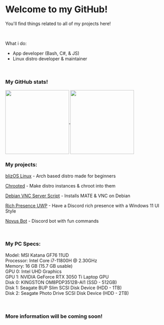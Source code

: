 <h1>Welcome to my GitHub!</h1>
<p>You'll find things related to all of my projects here!</p>
<p>&nbsp;</p>
<p>What i do:</p>
<ul>
<li>App developer (Bash, C#, &amp; JS)</li>
<li>Linux distro developer &amp; maintainer</li>
</ul>
<p>&nbsp;</p>

<h3>My GitHub stats!</h3>
<a href="https://github.com/anuraghazra/github-readme-stats">
  <img height=200 align="center" src="https://github-readme-stats.vercel.app/api?username=novusthedev&show_icons=true&theme=transparent" />
</a>
<a href="https://github.com/anuraghazra/github-readme-stats">
  <img height=200 align="center" src="https://github-readme-stats.vercel.app/api/top-langs/?username=novusthedev&show_icons=true&theme=transparent&layout=donut" />
</a>

<h3>My projects:</h3>
<p><a href="https://github.com/blizOS">blizOS Linux</a> - Arch based distro made for beginners</p>
<p><a href="https://github.com/novusthedev/chrooted">Chrooted</a> - Make distro instances &amp; chroot into them</p>
<p><a href="https://github.com/novusthedev/debian-vnc-installer">Debian VNC Server Script</a> - Installs MATE &amp; VNC on Debian</p>
<p><a href="https://github.com/novusthedev/rich-presence">Rich Presence UWP</a> - Have a Discord rich presence with a Windows 11 UI Style</p>
<p><a href="https://github.com/novusthedev/novus-bot">Novus Bot</a> - Discord bot with fun commands</p>
<p>&nbsp;</p>
<h3>My PC Specs:</h3>
<p>Model: MSI Katana GF76 11UD<br />Processor: Intel Core i7-11800H @ 2.30GHz<br />Memory: 16 GB (15.7 GB usable)<br />GPU 0: Intel UHD Graphics<br />GPU 1: NVIDIA GeForce RTX 3050 Ti Laptop GPU<br />Disk 0: KINGSTON OM8PDP3512B-AI1 (SSD - 512GB)<br />Disk 1: Seagate BUP Slim SCSI Disk Device (HDD - 1TB)<br />Disk 2: Seagate Photo Drive SCSI Disk Device (HDD - 2TB)</p>
<p>&nbsp;</p>

<h3>More information will be coming soon!</h3>
